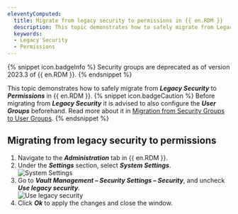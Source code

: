 ```yaml
---
eleventyComputed:
  title: Migrate from legacy security to permissions in {{ en.RDM }}
  description: This topic demonstrates how to safely migrate from Legacy Security to Permissions in {{ en.RDM }}.
  keywords: 
  - Legacy Security
  - Permissions
---
```

{% snippet icon.badgeInfo %}
Security groups are deprecated as of version 2023.3 of {{ en.RDM }}.
{% endsnippet %}

This topic demonstrates how to safely migrate from ***Legacy Security*** to ***Permissions*** in {{ en.RDM }}.
{% snippet icon.badgeCaution %}
Before migrating from ***Legacy Security*** it is advised to also configure the ***User Groups*** beforehand. Read more about it in [Migration from Security Groups to User Groups](/kb/remote-desktop-manager/how-to-articles/migration-security-groups-user-groups/).
{% endsnippet %}  

## Migrating from legacy security to permissions

1. Navigate to the ***Administration*** tab in {{ en.RDM }}.
1. Under the ***Settings*** section, select ***System Settings***.  
![System Settings](https://webdevolutions.azureedge.net/docs/en/kb/KB0026.png)
1. Go to ***Vault Management – Security Settings – Security***, and uncheck ***Use legacy security***.  
![Use legacy security](https://webdevolutions.azureedge.net/docs/en/kb/KB0027.png)
1. Click ***Ok*** to apply the changes and close the window.
